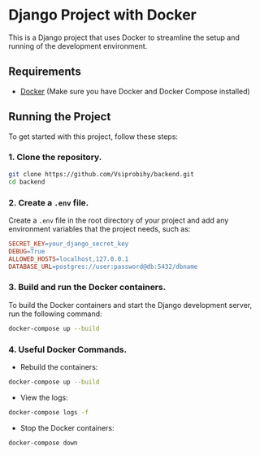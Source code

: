 # Django Project with Docker

This is a Django project that uses Docker to streamline the setup and running of the development environment.

## Requirements

- [Docker](https://docs.docker.com/get-docker/) (Make sure you have Docker and Docker Compose installed)

## Running the Project

To get started with this project, follow these steps:

### 1. Clone the repository.

```bash
git clone https://github.com/Vsiprobihy/backend.git
cd backend
```
### 2. Create a `.env` file.
Create a `.env` file in the root directory of your project and add any environment variables that the project needs, such as:
```makefile
SECRET_KEY=your_django_secret_key
DEBUG=True
ALLOWED_HOSTS=localhost,127.0.0.1
DATABASE_URL=postgres://user:password@db:5432/dbname
```
### 3. Build and run the Docker containers.
To build the Docker containers and start the Django development server, run the following command:
```bash
docker-compose up --build
```
### 4. Useful Docker Commands.
- Rebuild the containers:
```bash
docker-compose up --build
```
- View the logs:
```bash
docker-compose logs -f
```
- Stop the Docker containers:
```bash
docker-compose down
```
